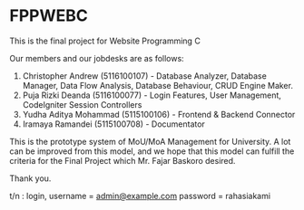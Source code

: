 # FPPWEBC

This is the final project for Website Programming C

Our members and our jobdesks are as follows:
1. Christopher Andrew (5116100107) - Database Analyzer, Database Manager, Data Flow Analysis, Database Behaviour, CRUD Engine Maker.
2. Puja Rizki Deanda (5116100077) - Login Features, User Management, CodeIgniter Session Controllers
3. Yudha Aditya Mohammad (5115100106) - Frontend & Backend Connector
4. Iramaya Ramandei (5115100708) - Documentator

This is the prototype system of MoU/MoA Management for University. A lot can be improved from this model, and we hope that this model can fulfill the criteria for the Final Project which Mr. Fajar Baskoro desired.

Thank you.

t/n : login, username = admin@example.com
             password = rahasiakami
